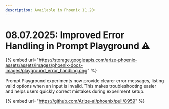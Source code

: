 ```yaml
---
description: Available in Phoenix 11.20+
---
```


# 08.07.2025: Improved Error Handling in Prompt Playground ⚠️

{% embed url="https://storage.googleapis.com/arize-phoenix-assets/assets/images/phoenix-docs-images/playground_error_handling.png" %}

Prompt Playground experiments now provide clearer error messages, listing valid options when an input is invalid. This makes troubleshooting easier and helps users quickly correct mistakes during experiment setup.

{% embed url="https://github.com/Arize-ai/phoenix/pull/8959" %}
